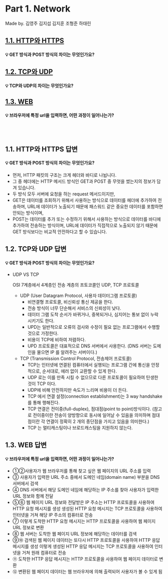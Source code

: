 # Part 1. Network
Made by. 김영주 김지섭 김지훈 조형준 하태린

## [1.1. HTTP와 HTTPS](#HTTP와-HTTPS-답변)
#### 💡 GET 방식과 POST 방식의 차이는 무엇인가요?

## [1.2. TCP와 UDP](#TCP와-UDP-답변)
#### 💡 TCP와 UDP의 차이는 무엇인가요?

## [1.3. WEB](#WEB-답변)
#### 💡 브라우저에 특정 url을 입력하면, 어떤 과정이 일어나는가?

<br/><br/>

## 1.1. HTTP와 HTTPS 답변

#### 💡 GET 방식과 POST 방식의 차이는 무엇인가요?

* 먼저, HTTP 패킷의 구조는 크게 헤더와 바디로 나뉩니다.
* 그 중 헤더에는 HTTP 메서드 방식인 GET과 POST 중 무엇을 썼는지의 정보가 담겨 있습니다.
* 두 방식 모두 서버에 요청을 하는 request 메서드이지만, 
* GET은 데이터를 조회하기 위해서 사용하는 방식으로 데이터를 헤더에 추가하여 전송하며, URL에 데이터가 노출되기 때문에 패스워드 같은 중요한 데이터를 포함하면 안되는 방식이며,
* POST는 데이터를 추가 또는 수정하기 위해서 사용하는 방식으로 데이터를 바디에 추가하여 전송하는 방식이며, URL에 데이터가 직접적으로 노출되지 않기 때문에 GET 방식보다는 비교적 안전하다고 할 수 있습니다.


## 1.2. TCP와 UDP 답변

#### 💡 GET 방식과 POST 방식의 차이는 무엇인가요?

- UDP VS TCP
    
    OSI 7계층에서 4계층인 전송 계층의 프토코콜인 UDP, TCP 프로토콜
    
    - UDP (User Datagram Protocol, 사용자 데이터그램 프로토콜)
        - 비연결형 프로토콜, 비신뢰성 통신 제공을 한다.
        - 전송 방식이 너무 단순해서 서비스의 신뢰성이 낮다.
        - 데이터 그램 도착 순서가 바뀌거나, 중복되거나, 심지어는 통보 없이 누락 시키기도 한다.
        - UPD는 일반적으로 오류의 검사와 수정이 필요 없는 프로그램에서 수행할 것으로 가정한다.
        - 비용이 TCP에 비하여 저렴하다.
        - UPD 프로토콜은 대표적으로 DNS 서버에서 사용한다. (DNS 서버는 도메인을 물으면 IP 를 알려주는 서버이다.)
    - TCP (Transmission Control Protocol, 전송제어 프로토콜)
        - TCP는 인터넷에 연결된 컴퓨터에서 실행되는 프로그램 간에 통신을 안정적으로, 순서대로, 에러 없이 교환할 수 있게 한다.
        - UDP 로는 이를 만족 시킬 수 없으므로 다른 프로토콜이 필요하여 탄생한 것이 TCP 이다.
        - UDP에 비해 안전하지만 속도가 느리며 비용이 더 든다.
        - TCP 에서 연결 설정(connection establishment)는 3 way handshake를 통해 행해진다.
        - TCP 연결은 전이중(full-duplex), 점대점(point to point)방식이다. (참고로 전이중이란 전송이 양방향으로 동시에 일어날 수 있음을 의미하며 점대점이란 각 연결이 정확히 2 개의 종단점을 가지고 있음을 의미한다.)
        - TCP 는 멀티캐스팅이나 브로드캐스팅을 지원하지 않는다.

## 1.3. WEB 답변

#### 💡 브라우저에 특정 url을 입력하면, 어떤 과정이 일어나는가?

* ①②사용자가 웹 브라우저를 통해 찾고 싶은 웹 페이지의 URL 주소를 입력
* ③ 사용자가 입력한 URL 주소 중에서 도메인 네임(domain name) 부분을 DNS 서버에서 검색
* ④ DNS 서버에서 해당 도메인 네임에 해당하는 IP 주소를 찾아 사용자가 입력한 URL 정보와 함께 전달
* ⑤⑥ 웹 페이지 URL 정보와 전달받은 IP 주소는 HTTP 프로토콜을 사용하여 HTTP 요청 메시지를 생성
생성된 HTTP 요청 메시지는 TCP 프로토콜을 사용하여 인터넷을 거쳐 해당 IP 주소의 컴퓨터로 전송
* ⑦ 이렇게 도착한 HTTP 요청 메시지는 HTTP 프로토콜을 사용하여 웹 페이지 URL 정보로 변환
* ⑧ 웹 서버는 도착한 웹 페이지 URL 정보에 해당하는 데이터를 검색
* ⑨⑩ 검색된 웹 페이지 데이터는 또다시 HTTP 프로토콜을 사용하여 HTTP 응답 메시지를 생성
이렇게 생성된 HTTP 응답 메시지는 TCP 프로토콜을 사용하여 인터넷을 거쳐 원래 컴퓨터로 전송
* ⑪ 도착한 HTTP 응답 메시지는 HTTP 프로토콜을 사용하여 웹 페이지 데이터로 변환
* ⑫ 변환된 웹 페이지 데이터는 웹 브라우저에 의해 출력되어 사용자가 볼 수 있게 됨

</br>

</br>
